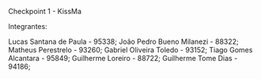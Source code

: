 Checkpoint 1 - KissMa

Integrantes:

Lucas Santana de Paula - 95338;
João Pedro Bueno Milanezi - 88322;
Matheus Perestrelo - 93260;
Gabriel Oliveira Toledo - 93152;
Tiago Gomes Alcantara - 95849;
Guilherme Loreiro - 88722;
Guilherme Tome Dias - 94186;
